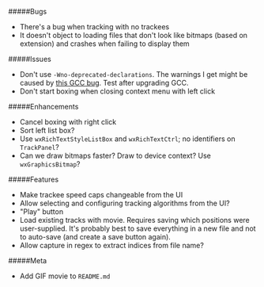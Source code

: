 #####Bugs
* There's a bug when tracking with no trackees
* It doesn't object to loading files that don't look like bitmaps (based on extension) and
  crashes when failing to display them

#####Issues
* Don't use `-Wno-deprecated-declarations`.  The warnings I get might be caused by [this
GCC bug][1].  Test after upgrading GCC.
* Don't start boxing when closing context menu with left click

#####Enhancements
* Cancel boxing with right click
* Sort left list box?
* Use `wxRichTextStyleListBox` and `wxRichTextCtrl`; no identifiers on `TrackPanel`?
* Can we draw bitmaps faster?  Draw to device context?  Use `wxGraphicsBitmap`?

#####Features
* Make trackee speed caps changeable from the UI
* Allow selecting and configuring tracking algorithms from the UI?
* "Play" button
* Load existing tracks with movie.  Requires saving which positions were user-supplied.
  It's probably best to save everything in a new file and not to auto-save (and create a
  save button again).
* Allow capture in regex to extract indices from file name?

#####Meta
* Add GIF movie to `README.md`

[1]: https://gcc.gnu.org/bugzilla/show_bug.cgi?id=65974

<!--- vim: set tw=90 sts=4 sw=4 et spell: -->
